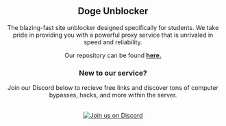 <div align="center">
<h2>Doge Unblocker</h2>
<p>The blazing-fast site unblocker designed specifically for students. We take pride in providing you with a powerful proxy service that is unrivaled in speed and reliability.</p>


Our repository can be found **[here.](https://github.com/DogeNetwork/v4)**


<h3>New to our service?</h3>
Join our Discord below to recieve free links and discover tons of computer bypasses, hacks, and more within the server.
<br>

<br>


[![Join us on Discord](https://invidget.switchblade.xyz/sWPHCdxCPU?theme=dark)](https://discord.gg/sWPHCdxCPU)
</div>
